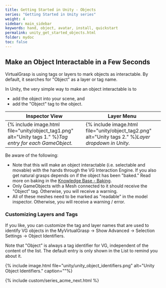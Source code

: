 ```yaml
---
title: Getting Started in Unity - Objects
series: "Getting Started in Unity series"
weight: 4
sidebar: main_sidebar
keywords: hand, object, avatar, install, quickstart
permalink: unity_get_started_objects.html
folder: mydoc
toc: false
---
```


## Make an Object Interactable in a Few Seconds

VirtualGrasp is using tags or layers to mark objects as interactable. By default, it searches for "Object" as a layer or tag name. 

In Unity, the very simple way to make an object interactable is to

* add the object into your scene, and
* add the "Object" tag to the object.

<table>
<thead>
<tr class="header">
<th>Inspector View</th>
<th>Layer Menu</th>
</tr>
</thead>
<tbody>
<tr>
<td markdown="span">{% include image.html file="unity/object_tag1.png" alt="Unity tags 1." %}<i>Tag entry for each GameObject.</i></td>
<td markdown="span">{% include image.html file="unity/object_tag2.png" alt="Unity tags 2." %}<i>Layer dropdown in Unity.</i></td>
</tr>
</tbody>
</table>

Be aware of the following:

* Note that this will make an object interactable (i.e. selectable and movable) with the hands through the VG Interaction Engine. If you also get natural grasps depends on if  the object has been "baked." Read more on baking in the [Knowledge Base - Baking](grasp_baking.html).
* Only GameObjects with a Mesh connected to it should receive the "Object" tag. Otherwise, you will receive a warning.
* All of these meshes need to be marked as "readable" in the model inspector. Otherwise, you will receive a warning / error.

<!--
### Video Tutorial 

The following video content is outdated in the sense that VG has been updated to NOT consider names anymore (due to the issues addressed in the video). VG is directly identifying duplicates or differences based on the shape.

{% include youtube.html id="oVILrei1LGA" %}
-->

### Customizing Layers and Tags

If you like, you can customize the tag and layer names that are used to identify VG objects in the MyVirtualGrasp → Show Advanced → Selection Settings → Object Identifiers.

Note that "Object" is always a tag identifier for VG, independent of the content of the list. The default entry is only shown in the List to remind you about it.

{% include image.html file="unity/unity_object_identifiers.png" alt="Unity Object Identifiers." caption=""%}


{% include custom/series_acme_next.html %}